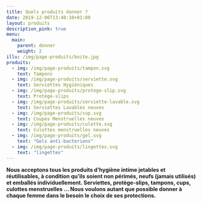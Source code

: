 ```yaml
---
title: Quels produits donner ?
date: 2019-12-06T13:48:10+01:00
layout: produits
description_pink: true
menu:
  main:
    parent: donner
    weight: 2
illu: /img/page-produits/boite.jpg
produits:
  - img: /img/page-produits/tampon.svg
    text: Tampons
  - img: /img/page-produits/serviette.svg
    text: Serviettes Hygiéniques
  - img: /img/page-produits/protege-slip.svg
    text: Protège-slips
  - img: /img/page-produits/serviette-lavable.svg
    text: Serviettes Lavables neuves
  - img: /img/page-produits/cup.svg
    text: Coupes Menstruelles neuves
  - img: /img/page-produits/culotte.svg
    text: Culottes menstruelles neuves
  - img: /img/page-produits/gel.svg
    text: "Gels anti-bacteriens"
  - img: /img/page-produits/lingettes.svg
    text: "lingettes"
---
```


**Nous acceptons tous les produits d’hygiène intime jetables et réutilisables, à condition qu’ils soient non périmés, neufs (jamais utilisés) et emballés individuellement. Serviettes, protège-slips, tampons, cups, culottes menstruelles … Nous voulons autant que possible donner à chaque femme dans le besoin le choix de ses protections.**
